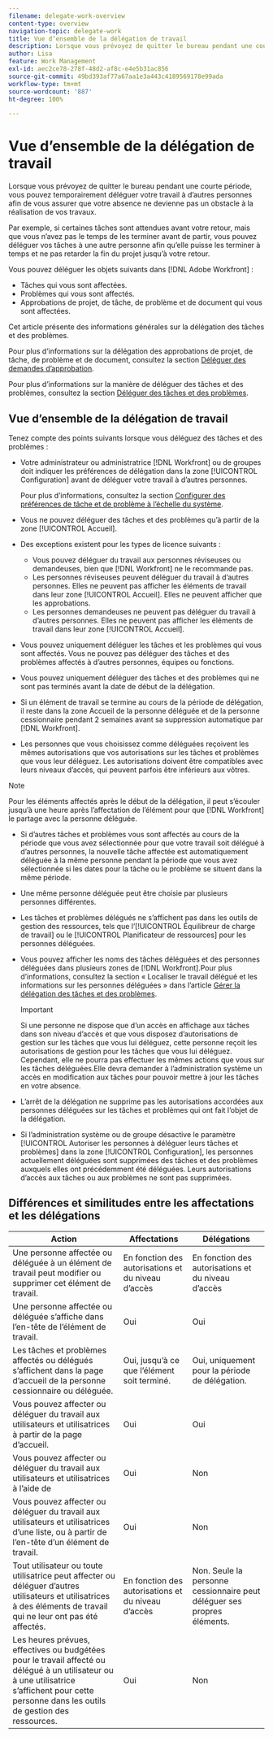 ```yaml
---
filename: delegate-work-overview
content-type: overview
navigation-topic: delegate-work
title: Vue d’ensemble de la délégation de travail
description: Lorsque vous prévoyez de quitter le bureau pendant une courte période, vous pouvez temporairement déléguer votre travail à d’autres personnes afin de vous assurer que votre absence ne devienne pas un obstacle à la réalisation de vos travaux.
author: Lisa
feature: Work Management
exl-id: aec2ce78-278f-48d2-af8c-e4e5b31ac856
source-git-commit: 49bd393af77a67aa1e3a443c4189569178e99ada
workflow-type: tm+mt
source-wordcount: '887'
ht-degree: 100%

---
```


# Vue d’ensemble de la délégation de travail

Lorsque vous prévoyez de quitter le bureau pendant une courte période, vous pouvez temporairement déléguer votre travail à d’autres personnes afin de vous assurer que votre absence ne devienne pas un obstacle à la réalisation de vos travaux.

Par exemple, si certaines tâches sont attendues avant votre retour, mais que vous n’avez pas le temps de les terminer avant de partir, vous pouvez déléguer vos tâches à une autre personne afin qu’elle puisse les terminer à temps et ne pas retarder la fin du projet jusqu’à votre retour.

Vous pouvez déléguer les objets suivants dans [!DNL Adobe Workfront] :

<!--
  <li data-mc-conditions="QuicksilverOrClassic.Draft mode"> <p>Projects where you are designated as the Project Owner (not yet, not for the MVP)</p> </li>
  -->

* Tâches qui vous sont affectées.
* Problèmes qui vous sont affectés.
* Approbations de projet, de tâche, de problème et de document qui vous sont affectées.

Cet article présente des informations générales sur la délégation des tâches et des problèmes.

Pour plus d’informations sur la délégation des approbations de projet, de tâche, de problème et de document, consultez la section [Déléguer des demandes d’approbation](../../review-and-approve-work/manage-approvals/delegate-approval-requests.md).

Pour plus d’informations sur la manière de déléguer des tâches et des problèmes, consultez la section [Déléguer des tâches et des problèmes](../../manage-work/delegate-work/how-to-delegate-work.md).

## Vue d’ensemble de la délégation de travail

Tenez compte des points suivants lorsque vous déléguez des tâches et des problèmes :

* Votre administrateur ou administratrice [!DNL Workfront] ou de groupes doit indiquer les préférences de délégation dans la zone [!UICONTROL Configuration] avant de déléguer votre travail à d’autres personnes.

  Pour plus d’informations, consultez la section [Configurer des préférences de tâche et de problème à l’échelle du système](../../administration-and-setup/set-up-workfront/configure-system-defaults/set-task-issue-preferences.md).
* Vous ne pouvez déléguer des tâches et des problèmes qu’à partir de la zone [!UICONTROL Accueil].
* Des exceptions existent pour les types de licence suivants :

   * Vous pouvez déléguer du travail aux personnes réviseuses ou demandeuses, bien que [!DNL Workfront] ne le recommande pas.
   * Les personnes réviseuses peuvent déléguer du travail à d’autres personnes. Elles ne peuvent pas afficher les éléments de travail dans leur zone [!UICONTROL Accueil]. Elles ne peuvent afficher que les approbations.
   * Les personnes demandeuses ne peuvent pas déléguer du travail à d’autres personnes. Elles ne peuvent pas afficher les éléments de travail dans leur zone [!UICONTROL Accueil].
* Vous pouvez uniquement déléguer les tâches et les problèmes qui vous sont affectés. Vous ne pouvez pas déléguer des tâches et des problèmes affectés à d’autres personnes, équipes ou fonctions.
* Vous pouvez uniquement déléguer des tâches et des problèmes qui ne sont pas terminés avant la date de début de la délégation.
* Si un élément de travail se termine au cours de la période de délégation, il reste dans la zone Accueil de la personne déléguée et de la personne cessionnaire pendant 2 semaines avant sa suppression automatique par [!DNL Workfront].
* Les personnes que vous choisissez comme déléguées reçoivent les mêmes autorisations que vos autorisations sur les tâches et problèmes que vous leur déléguez. Les autorisations doivent être compatibles avec leurs niveaux d’accès, qui peuvent parfois être inférieurs aux vôtres.

>[!NOTE]
>
>  Pour les éléments affectés après le début de la délégation, il peut s’écouler jusqu’à une heure après l’affectation de l’élément pour que [!DNL Workfront] le partage avec la personne déléguée.

* Si d’autres tâches et problèmes vous sont affectés au cours de la période que vous avez sélectionnée pour que votre travail soit délégué à d’autres personnes, la nouvelle tâche affectée est automatiquement déléguée à la même personne pendant la période que vous avez sélectionnée si les dates pour la tâche ou le problème se situent dans la même période.
* Une même personne déléguée peut être choisie par plusieurs personnes différentes.
* Les tâches et problèmes délégués ne s’affichent pas dans les outils de gestion des ressources, tels que l’[!UICONTROL Équilibreur de charge de travail] ou le [!UICONTROL Planificateur de ressources] pour les personnes déléguées.
* Vous pouvez afficher les noms des tâches déléguées et des personnes déléguées dans plusieurs zones de [!DNL Workfront].Pour plus d’informations, consultez la section « Localiser le travail délégué et les informations sur les personnes déléguées » dans l’article [Gérer la délégation des tâches et des problèmes](../delegate-work/how-to-delegate-work.md).


  >[!IMPORTANT]
  >
  >  Si une personne ne dispose que d’un accès en affichage aux tâches dans son niveau d’accès et que vous disposez d’autorisations de gestion sur les tâches que vous lui déléguez, cette personne reçoit les autorisations de gestion pour les tâches que vous lui déléguez. Cependant, elle ne pourra pas effectuer les mêmes actions que vous sur les tâches déléguées.Elle devra demander à l’administration système un accès en modification aux tâches pour pouvoir mettre à jour les tâches en votre absence.

* L’arrêt de la délégation ne supprime pas les autorisations accordées aux personnes déléguées sur les tâches et problèmes qui ont fait l’objet de la délégation.
* Si l’administration système ou de groupe désactive le paramètre [!UICONTROL Autoriser les personnes à déléguer leurs tâches et problèmes] dans la zone [!UICONTROL Configuration], les personnes actuellement déléguées sont supprimées des tâches et des problèmes auxquels elles ont précédemment été déléguées. Leurs autorisations d’accès aux tâches ou aux problèmes ne sont pas supprimées.

## Différences et similitudes entre les affectations et les délégations

| Action | Affectations | Délégations |
|--------------------------------------------------------------------------------------------------------------------------------|---------------------------------------|-----------------------------------------------------|
| Une personne affectée ou déléguée à un élément de travail peut modifier ou supprimer cet élément de travail. | En fonction des autorisations et du niveau d’accès | En fonction des autorisations et du niveau d’accès |
| Une personne affectée ou déléguée s’affiche dans l’en-tête de l’élément de travail. | Oui | Oui |
| Les tâches et problèmes affectés ou délégués s’affichent dans la page d’accueil de la personne cessionnaire ou déléguée. | Oui, jusqu’à ce que l’élément soit terminé. | Oui, uniquement pour la période de délégation. |
| Vous pouvez affecter ou déléguer du travail aux utilisateurs et utilisatrices à partir de la page d’accueil. | Oui | Oui |
| Vous pouvez affecter ou déléguer du travail aux utilisateurs et utilisatrices à l’aide de | Oui | Non |
| Vous pouvez affecter ou déléguer du travail aux utilisateurs et utilisatrices d’une liste, ou à partir de l’en-tête d’un élément de travail. | Oui | Non |
| Tout utilisateur ou toute utilisatrice peut affecter ou déléguer d’autres utilisateurs et utilisatrices à des éléments de travail qui ne leur ont pas été affectés. | En fonction des autorisations et du niveau d’accès | Non. Seule la personne cessionnaire peut déléguer ses propres éléments. |
| Les heures prévues, effectives ou budgétées pour le travail affecté ou délégué à un utilisateur ou à une utilisatrice s’affichent pour cette personne dans les outils de gestion des ressources. | Oui | Non |
